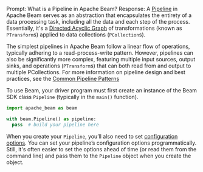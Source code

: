 Prompt:
What is a Pipeline in Apache Beam?
Response:
A [Pipeline](https://beam.apache.org/documentation/pipelines/design-your-pipeline/) in Apache Beam serves as an abstraction that encapsulates the entirety of a data processing task, including all the data and each step of the process. Essentially, it's a [Directed Acyclic Graph](https://en.wikipedia.org/wiki/Directed_acyclic_graph) of transformations (known as `PTransform`s) applied to data collections (`PCollection`s).

The simplest pipelines in Apache Beam follow a linear flow of operations, typically adhering to a read-process-write pattern. However, pipelines can also be significantly more complex, featuring multiple input sources, output sinks, and operations (`PTransform`s) that can both read from and output to multiple PCollections.
For more information on pipeline design and best practices, see the [Common Pipeline Patterns](https://beam.apache.org/documentation/patterns/overview/)

To use Beam, your driver program must first create an instance of the Beam SDK class `Pipeline` (typically in the `main()` function).

```python
import apache_beam as beam

with beam.Pipeline() as pipeline:
  pass  # build your pipeline here
```

When you create your `Pipeline`, you’ll also need to set [configuration options](https://beam.apache.org/documentation/programming-guide/#configuring-pipeline-options). You can set your pipeline’s configuration options programmatically. Still, it's often easier to set the options ahead of time (or read them from the command line) and pass them to the `Pipeline` object when you create the object.

